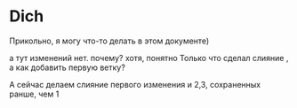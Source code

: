 # Dich

Прикольно, я могу что-то делать в этом документе)

а тут изменений нет. почему? хотя, понятно
Только что сделал слияние , а как добавить первую ветку?

А сейчас делаем слияние первого изменения и 2,3, сохраненных ранше, чем 1
